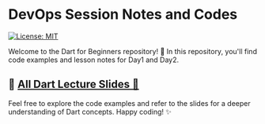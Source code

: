 # DevOps Session Notes and Codes

[![License: MIT](https://img.shields.io/badge/License-MIT-yellow.svg)](https://opensource.org/licenses/MIT)  

Welcome to the Dart for Beginners repository! 🚀 In this repository, you'll find code examples and lesson notes for Day1 and Day2.

## 📂 [All Dart Lecture Slides 🔗](https://docs.google.com/document/d/1BvoqY7HLIA_mMJbvaKkZ8AHMqGeIvrIJCuuand3y2GY/edit?usp=sharing)

Feel free to explore the code examples and refer to the slides for a deeper understanding of Dart concepts. Happy coding! ✨
